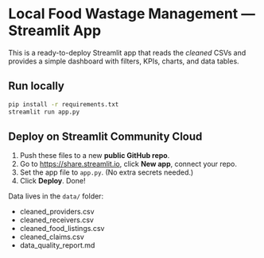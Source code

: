# Local Food Wastage Management — Streamlit App

This is a ready-to-deploy Streamlit app that reads the *cleaned* CSVs and provides a simple dashboard with filters, KPIs, charts, and data tables.

## Run locally
```bash
pip install -r requirements.txt
streamlit run app.py
```

## Deploy on Streamlit Community Cloud
1. Push these files to a new **public GitHub repo**.
2. Go to https://share.streamlit.io, click **New app**, connect your repo.
3. Set the app file to `app.py`. (No extra secrets needed.)
4. Click **Deploy**. Done!

Data lives in the `data/` folder:
- cleaned_providers.csv
- cleaned_receivers.csv
- cleaned_food_listings.csv
- cleaned_claims.csv
- data_quality_report.md
